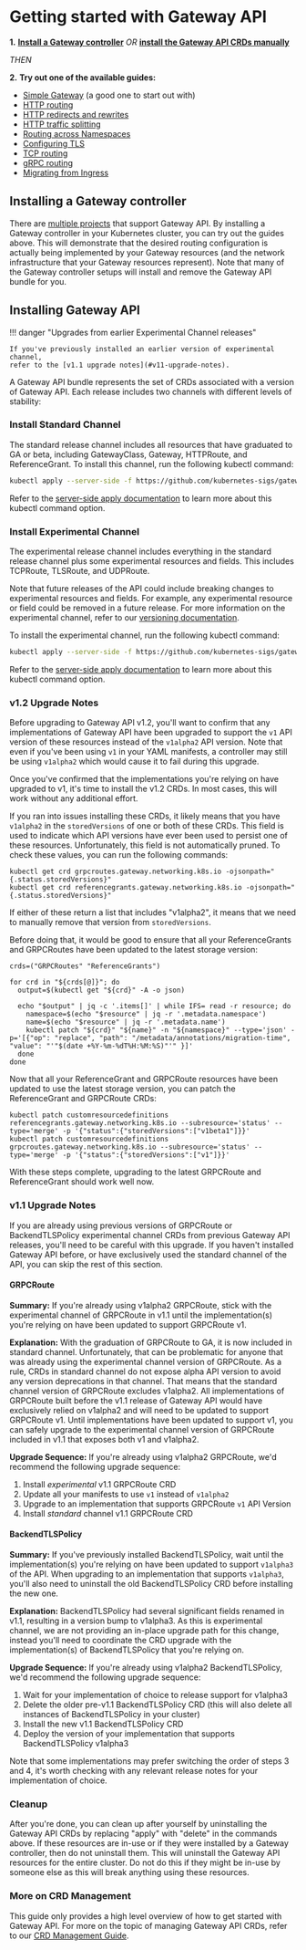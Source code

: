 # Getting started with Gateway API

**1.**  **[Install a Gateway controller](#installing-a-gateway-controller)**
 _OR_  **[install the Gateway API CRDs manually](#installing-gateway-api)**

_THEN_

**2.**   **Try out one of the available guides:**

- [Simple Gateway](simple-gateway.md) (a good one to start out with)
- [HTTP routing](http-routing.md)
- [HTTP redirects and rewrites](http-redirect-rewrite.md)
- [HTTP traffic splitting](traffic-splitting.md)
- [Routing across Namespaces](multiple-ns.md)
- [Configuring TLS](tls.md)
- [TCP routing](tcp.md)
- [gRPC routing](grpc-routing.md)
- [Migrating from Ingress](migrating-from-ingress.md)

## Installing a Gateway controller

There are [multiple projects](../implementations.md) that support Gateway API. By
installing a Gateway controller in your Kubernetes cluster, you can try out the
guides above. This will demonstrate that the desired routing configuration is
actually being implemented by your Gateway resources (and the network
infrastructure that your Gateway resources represent). Note that many of the
Gateway controller setups will install and remove the Gateway API bundle for
you.

## Installing Gateway API

!!! danger "Upgrades from earlier Experimental Channel releases"

    If you've previously installed an earlier version of experimental channel,
    refer to the [v1.1 upgrade notes](#v11-upgrade-notes).

A Gateway API bundle represents the set of CRDs associated with a version of
Gateway API. Each release includes two channels with different levels of
stability:

### Install Standard Channel

The standard release channel includes all resources that have graduated to GA or
beta, including GatewayClass, Gateway, HTTPRoute, and ReferenceGrant. To install
this channel, run the following kubectl command:

```bash
kubectl apply --server-side -f https://github.com/kubernetes-sigs/gateway-api/releases/download/v1.4.0/standard-install.yaml
```

Refer to the [server-side apply documentation](https://kubernetes.io/docs/reference/using-api/server-side-apply/)
to learn more about this kubectl command option.

### Install Experimental Channel

The experimental release channel includes everything in the standard release
channel plus some experimental resources and fields. This includes
TCPRoute, TLSRoute, and UDPRoute.

Note that future releases of the API could include breaking changes to
experimental resources and fields. For example, any experimental resource or
field could be removed in a future release. For more information on the
experimental channel, refer to our [versioning
documentation](../concepts/versioning.md).

To install the experimental channel, run the following kubectl command:

```bash
kubectl apply --server-side -f https://github.com/kubernetes-sigs/gateway-api/releases/download/v1.4.0/experimental-install.yaml
```

Refer to the [server-side apply documentation](https://kubernetes.io/docs/reference/using-api/server-side-apply/)
to learn more about this kubectl command option.

### v1.2 Upgrade Notes
Before upgrading to Gateway API v1.2, you'll want to confirm that any
implementations of Gateway API have been upgraded to support the `v1` API
version of these resources instead of the `v1alpha2` API version. Note that
even if you've been using `v1` in your YAML manifests, a controller may still be
using `v1alpha2` which would cause it to fail during this upgrade.

Once you've confirmed that the implementations you're relying on have upgraded
to v1, it's time to install the v1.2 CRDs. In most cases, this will work without
any additional effort.

If you ran into issues installing these CRDs, it likely means that you have
`v1alpha2` in the `storedVersions` of one or both of these CRDs. This field is
used to indicate which API versions have ever been used to persist one of these
resources. Unfortunately, this field is not automatically pruned. To check these
values, you can run the following commands:

```
kubectl get crd grpcroutes.gateway.networking.k8s.io -ojsonpath="{.status.storedVersions}"
kubectl get crd referencegrants.gateway.networking.k8s.io -ojsonpath="{.status.storedVersions}"
```

If either of these return a list that includes "v1alpha2", it means that we need
to manually remove that version from `storedVersions`.

Before doing that, it would be good to ensure that all your ReferenceGrants and
GRPCRoutes have been updated to the latest storage version:

```
crds=("GRPCRoutes" "ReferenceGrants")

for crd in "${crds[@]}"; do
  output=$(kubectl get "${crd}" -A -o json)

  echo "$output" | jq -c '.items[]' | while IFS= read -r resource; do
    namespace=$(echo "$resource" | jq -r '.metadata.namespace')
    name=$(echo "$resource" | jq -r '.metadata.name')
    kubectl patch "${crd}" "${name}" -n "${namespace}" --type='json' -p='[{"op": "replace", "path": "/metadata/annotations/migration-time", "value": "'"$(date +%Y-%m-%dT%H:%M:%S)"'" }]'
  done
done
```

Now that all your ReferenceGrant and GRPCRoute resources have been updated to
use the latest storage version, you can patch the ReferenceGrant and GRPCRoute
CRDs:

```
kubectl patch customresourcedefinitions referencegrants.gateway.networking.k8s.io --subresource='status' --type='merge' -p '{"status":{"storedVersions":["v1beta1"]}}'
kubectl patch customresourcedefinitions grpcroutes.gateway.networking.k8s.io --subresource='status' --type='merge' -p '{"status":{"storedVersions":["v1"]}}'
```

With these steps complete, upgrading to the latest GRPCRoute and ReferenceGrant
should work well now.

### v1.1 Upgrade Notes
If you are already using previous versions of GRPCRoute or BackendTLSPolicy
experimental channel CRDs from previous Gateway API releases, you'll need to be
careful with this upgrade. If you haven't installed Gateway API before, or have
exclusively used the standard channel of the API, you can skip the rest of this
section.

#### GRPCRoute
**Summary:** If you're already using v1alpha2 GRPCRoute, stick with the
experimental channel of GRPCRoute in v1.1 until the implementation(s) you're
relying on have been updated to support GRPCRoute v1.

**Explanation:** With the graduation of GRPCRoute to GA, it is now included in
standard channel. Unfortunately, that can be problematic for anyone that was
already using the experimental channel version of GRPCRoute. As a rule, CRDs in
standard channel do not expose alpha API version to avoid any version
deprecations in that channel. That means that the standard channel version of
GRPCRoute excludes v1alpha2. All implementations of GRPCRoute built before the
v1.1 release of Gateway API would have exclusively relied on v1alpha2 and will
need to be updated to support GRPCRoute v1. Until implementations have been
updated to support v1, you can safely upgrade to the experimental channel
version of GRPCRoute included in v1.1 that exposes both v1 and v1alpha2.

**Upgrade Sequence:** If you're already using v1alpha2 GRPCRoute, we'd recommend
the following upgrade sequence:

1. Install *experimental* v1.1 GRPCRoute CRD
2. Update all your manifests to use `v1` instead of `v1alpha2`
3. Upgrade to an implementation that supports GRPCRoute `v1` API Version
4. Install *standard* channel v1.1 GRPCRoute CRD

#### BackendTLSPolicy
**Summary:** If you've previously installed BackendTLSPolicy, wait until the
implementation(s) you're relying on have been updated to support `v1alpha3` of
the API. When upgrading to an implementation that supports `v1alpha3`, you'll
also need to uninstall the old BackendTLSPolicy CRD before installing the new
one.

**Explanation:** BackendTLSPolicy had several significant fields renamed in
v1.1, resulting in a version bump to v1alpha3. As this is experimental channel,
we are not providing an in-place upgrade path for this change, instead you'll
need to coordinate the CRD upgrade with the implementation(s) of
BackendTLSPolicy that you're relying on.

**Upgrade Sequence:** If you're already using v1alpha2 BackendTLSPolicy, we'd
recommend the following upgrade sequence:

1. Wait for your implementation of choice to release support for v1alpha3
2. Delete the older pre-v1.1 BackendTLSPolicy CRD (this will also delete all
   instances of BackendTLSPolicy in your cluster)
3. Install the new v1.1 BackendTLSPolicy CRD
4. Deploy the version of your implementation that supports BackendTLSPolicy v1alpha3

Note that some implementations may prefer switching the order of steps 3 and 4,
it's worth checking with any relevant release notes for your implementation of
choice.


### Cleanup

After you're done, you can clean up after yourself by uninstalling the Gateway
API CRDs by replacing "apply" with "delete" in the commands above. If these
resources are in-use or if they were installed by a Gateway controller, then do
not uninstall them. This will uninstall the Gateway API resources for the entire
cluster. Do not do this if they might be in-use by someone else as this will
break anything using these resources.

### More on CRD Management
This guide only provides a high level overview of how to get started with
Gateway API. For more on the topic of managing Gateway API CRDs, refer to our
[CRD Management Guide](crd-management.md).
